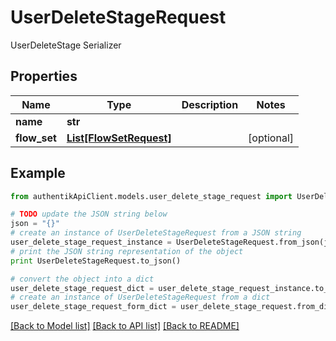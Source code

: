 # UserDeleteStageRequest

UserDeleteStage Serializer

## Properties
Name | Type | Description | Notes
------------ | ------------- | ------------- | -------------
**name** | **str** |  | 
**flow_set** | [**List[FlowSetRequest]**](FlowSetRequest.md) |  | [optional] 

## Example

```python
from authentikApiClient.models.user_delete_stage_request import UserDeleteStageRequest

# TODO update the JSON string below
json = "{}"
# create an instance of UserDeleteStageRequest from a JSON string
user_delete_stage_request_instance = UserDeleteStageRequest.from_json(json)
# print the JSON string representation of the object
print UserDeleteStageRequest.to_json()

# convert the object into a dict
user_delete_stage_request_dict = user_delete_stage_request_instance.to_dict()
# create an instance of UserDeleteStageRequest from a dict
user_delete_stage_request_form_dict = user_delete_stage_request.from_dict(user_delete_stage_request_dict)
```
[[Back to Model list]](../README.md#documentation-for-models) [[Back to API list]](../README.md#documentation-for-api-endpoints) [[Back to README]](../README.md)


